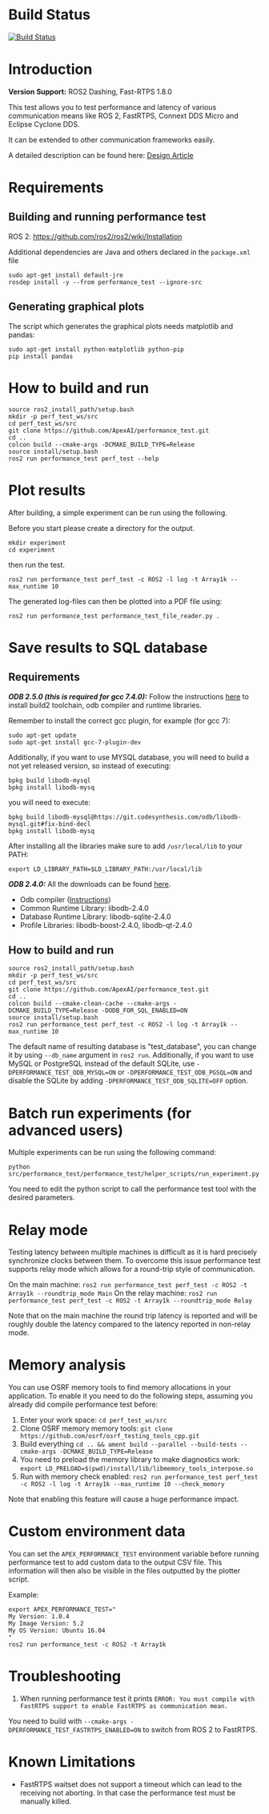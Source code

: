 # Build Status
[![Build Status](https://dev.azure.com/ApexAI/performance_test/_apis/build/status/ApexAI.performance_test?branchName=master)](https://dev.azure.com/ApexAI/performance_test/_build/latest?definitionId=2&branchName=master)

# Introduction

**Version Support:** ROS2 Dashing, Fast-RTPS 1.8.0

This test allows you to test performance and latency of various communication means
like ROS 2, FastRTPS, Connext DDS Micro and Eclipse Cyclone DDS.

It can be extended to other communication frameworks easily.

A detailed description can be found here: [Design Article](performance_test/design/performance_test-design.md)

# Requirements

## Building and running performance test

ROS 2: https://github.com/ros2/ros2/wiki/Installation

Additional dependencies are Java and others declared in the `package.xml` file 
```
sudo apt-get install default-jre
rosdep install -y --from performance_test --ignore-src
```

## Generating graphical plots

The script which generates the graphical plots needs matplotlib and pandas:
```
sudo apt-get install python-matplotlib python-pip
pip install pandas
```

# How to build and run

```
source ros2_install_path/setup.bash
mkdir -p perf_test_ws/src
cd perf_test_ws/src
git clone https://github.com/ApexAI/performance_test.git
cd ..
colcon build --cmake-args -DCMAKE_BUILD_TYPE=Release
source install/setup.bash
ros2 run performance_test perf_test --help
```
# Plot results

After building, a simple experiment can be run using the following.

Before you start please create a directory for the output.
```
mkdir experiment
cd experiment
```

then run the test.
```
ros2 run performance_test perf_test -c ROS2 -l log -t Array1k --max_runtime 10
```

The generated log-files can then be plotted into a PDF file using:
```
ros2 run performance_test performance_test_file_reader.py .
```

# Save results to SQL database

## Requirements
***ODB 2.5.0 (this is required for gcc 7.4.0):***
Follow the instructions [here](https://www.codesynthesis.com/products/odb/doc/install-build2.xhtml)
 to install build2 toolchain, odb compiler and runtime libraries.

Remember to install the correct gcc plugin, for example (for gcc 7):
```
sudo apt-get update
sudo apt-get install gcc-7-plugin-dev
```
Additionally, if you want to use MYSQL database, you will need to build a not yet released version,
so instead of executing:
```
bpkg build libodb-mysql
bpkg install libodb-mysq

```
you will need to execute:
```
bpkg build libodb-mysql@https://git.codesynthesis.com/odb/libodb-mysql.git#fix-bind-decl
bpkg install libodb-mysq
```
After installing all the libraries make sure to add `/usr/local/lib` to your PATH:
```
export LD_LIBRARY_PATH=$LD_LIBRARY_PATH:/usr/local/lib
```

***ODB 2.4.0:***
All the downloads can be found [here](https://www.codesynthesis.com/products/odb/download.xhtml).
* Odb compiler ([Instructions](https://www.codesynthesis.com/products/odb/doc/install-unix.xhtml))
* Common Runtime Library: libodb-2.4.0
* Database Runtime Library: libodb-sqlite-2.4.0
* Profile Libraries: libodb-boost-2.4.0, libodb-qt-2.4.0

## How to build and run
```
source ros2_install_path/setup.bash
mkdir -p perf_test_ws/src
cd perf_test_ws/src
git clone https://github.com/ApexAI/performance_test.git
cd ..
colcon build --cmake-clean-cache --cmake-args -DCMAKE_BUILD_TYPE=Release -DODB_FOR_SQL_ENABLED=ON
source install/setup.bash
ros2 run performance_test perf_test -c ROS2 -l log -t Array1k --max_runtime 10
```

The default name of resulting database is "test_database", you can change it by using `--db_name`
argument in `ros2 run`. Additionally, if you want to use MySQL or PostgreSQL instead of
the default SQLite, use `-DPERFORMANCE_TEST_ODB_MYSQL=ON` or `-DPERFORMANCE_TEST_ODB_PGSQL=ON` and
disable the SQLite by adding `-DPERFORMANCE_TEST_ODB_SQLITE=OFF` option.

# Batch run experiments (for advanced users)

Multiple experiments can be run using the following command:

```
python src/performance_test/performance_test/helper_scripts/run_experiment.py
```

You need to edit the python script to call the performance test tool with the desired parameters.

# Relay mode

Testing latency between multiple machines is difficult as it is hard precisely synchronize clocks between them.
To overcome this issue performance test supports relay mode which allows for a round-trip style of communication.

On the main machine: `ros2 run performance_test perf_test -c ROS2 -t Array1k --roundtrip_mode Main`
On the relay machine: `ros2 run performance_test perf_test -c ROS2 -t Array1k --roundtrip_mode Relay`

Note that on the main machine the round trip latency is reported and will be roughly double the latency compared to
the latency reported in non-relay mode.

# Memory analysis

You can use OSRF memory tools to find memory allocations in your application. To enable it
you need to do the following steps, assuming you already did compile performance test before:

1. Enter your work space: `cd perf_test_ws/src`
1. Clone OSRF memory memory tools: `git clone https://github.com/osrf/osrf_testing_tools_cpp.git`
1. Build everything `cd .. && ament build --parallel --build-tests --cmake-args -DCMAKE_BUILD_TYPE=Release`
1. You need to preload the memory library to make diagnostics work: `export LD_PRELOAD=$(pwd)/install/lib/libmemory_tools_interpose.so`
1. Run with memory check enabled: `ros2 run performance_test perf_test -c ROS2 -l log -t Array1k --max_runtime 10 --check_memory`

Note that enabling this feature will cause a huge performance impact.

# Custom environment data

You can set the `APEX_PERFORMANCE_TEST` environment variable before running performance test
to add custom data to the output CSV file.
This information will then also be visible in the files outputted by the plotter script.

Example:
```
export APEX_PERFORMANCE_TEST="
My Version: 1.0.4
My Image Version: 5.2
My OS Version: Ubuntu 16.04
"
ros2 run performance_test -c ROS2 -t Array1k
```

# Troubleshooting

1. When running performance test it prints
`ERROR: You must compile with FastRTPS support to enable FastRTPS as communication mean.`

You need to build with `--cmake-args -DPERFORMANCE_TEST_FASTRTPS_ENABLED=ON` to switch from ROS 2 to FastRTPS.

# Known Limitations

* FastRTPS waitset does not support a timeout which can lead to the receiving not aborting. In that case the performance test must be manually killed.

